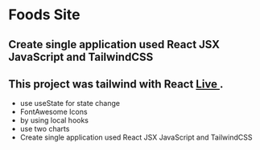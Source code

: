 # Foods Site


## Create single application used React JSX JavaScript and TailwindCSS

## This project was tailwind with React [Live ](https://freshfoodsshop.netlify.app/).



- use useState for state change
- FontAwesome Icons
- by using local hooks
- use two charts
- Create single application used React JSX JavaScript and TailwindCSS  